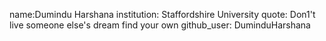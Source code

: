 name:Dumindu Harshana
institution: Staffordshire University
quote: Don1't live someone else's dream find your own
github_user: DuminduHarshana

